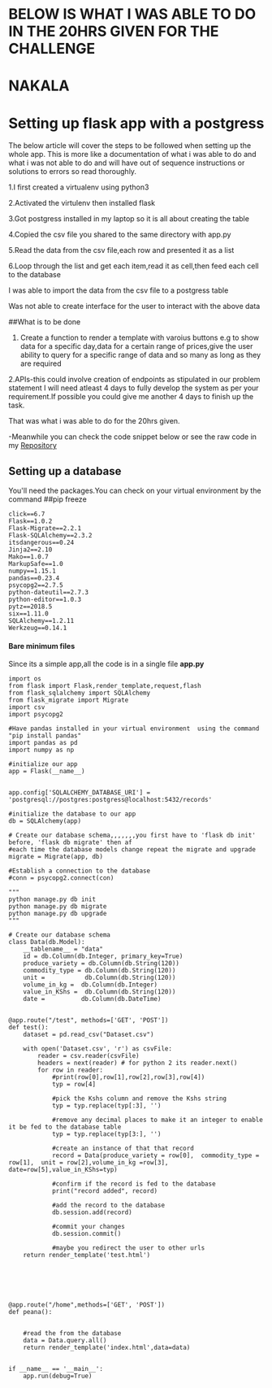 
#   BELOW IS WHAT I WAS ABLE TO DO IN THE 20HRS GIVEN FOR THE CHALLENGE
#   NAKALA
# Setting up flask app  with a postgress

The below article will cover the steps to be followed when setting up  the whole app. This is more like a documentation of what i was able to do and what i was not able to do and will have out of sequence instructions or solutions to errors so read thoroughly.

1.I first created a virtualenv using python3

2.Activated the virtulenv then installed flask

3.Got postgress installed in my laptop so it is all about creating the table

4.Copied the csv file you shared to the same directory with app.py

5.Read the data from the csv file,each row and presented it as a list

6.Loop through the list and get each item,read it as cell,then feed each cell to the database


I was able to import the data from the csv file to a postgress table

Was not able to create interface for the user to interact with the above data

##What is to be done
1. Create a function to render a template with varoius  buttons e.g  to show data for a specific day,data for a certain range of prices,give the user ability to query for a specific range of data and so many as long as they are required

2.APIs-this could involve creation of endpoints as stipulated in our problem statement
I will need atleast 4 days to fully develop the system as per your requirement.If possible you could give me another 4 days to finish up the task.

That was what i was able to do for the 20hrs given.

-Meanwhile you can check the code snippet below or see the raw code in my [Repository](</https://github.com/felexkemboi/Nakala/>)



## Setting up a database

You'll need the packages.You can check on your virtual environment by the command ##pip freeze 

```alembic==1.0.0
click==6.7
Flask==1.0.2
Flask-Migrate==2.2.1
Flask-SQLAlchemy==2.3.2
itsdangerous==0.24
Jinja2==2.10
Mako==1.0.7
MarkupSafe==1.0
numpy==1.15.1
pandas==0.23.4
psycopg2==2.7.5
python-dateutil==2.7.3
python-editor==1.0.3
pytz==2018.5
six==1.11.0
SQLAlchemy==1.2.11
Werkzeug==0.14.1
```


#### Bare minimum files

Since its a simple app,all the code is in a single file **app.py**
~~~~
import os
from flask import Flask,render_template,request,flash
from flask_sqlalchemy import SQLAlchemy
from flask_migrate import Migrate
import csv
import psycopg2

#Have pandas installed in your virtual environment  using the command "pip install pandas"
import pandas as pd
import numpy as np

#initialize our app
app = Flask(__name__)


app.config['SQLALCHEMY_DATABASE_URI'] = 'postgresql://postgres:postgress@localhost:5432/records'

#initialize the database to our app
db = SQLAlchemy(app)

# Create our database schema,,,,,,,you first have to 'flask db init' before, 'flask db migrate' then af
#each time the database models change repeat the migrate and upgrade
migrate = Migrate(app, db)

#Establish a connection to the database
#conn = psycopg2.connect(con)

"""
python manage.py db init
python manage.py db migrate
python manage.py db upgrade
"""

# Create our database schema
class Data(db.Model):
    __tablename__ = "data"
    id = db.Column(db.Integer, primary_key=True)
    produce_variety = db.Column(db.String(120))
    commodity_type = db.Column(db.String(120))
    unit =           db.Column(db.String(120))
    volume_in_kg =  db.Column(db.Integer)
    value_in_KShs =  db.Column(db.String(120))
    date = 			db.Column(db.DateTime)


@app.route("/test", methods=['GET', 'POST'])
def test():
	dataset = pd.read_csv("Dataset.csv")
	
	with open('Dataset.csv', 'r') as csvFile:
		reader = csv.reader(csvFile)
		headers = next(reader) # for python 2 its reader.next()
		for row in reader:
			#print(row[0],row[1],row[2],row[3],row[4])
			typ = row[4]

			#pick the Kshs column and remove the Kshs string
			typ = typ.replace(typ[:3], '')

			#remove any decimal places to make it an integer to enable it be fed to the database table
			typ = typ.replace(typ[3:], '')

			#create an instance of that that record
			record = Data(produce_variety = row[0],  commodity_type = row[1],  unit = row[2],volume_in_kg =row[3], date=row[5],value_in_KShs=typ)

			#confirm if the record is fed to the database
			print("record added", record)

			#add the record to the database
			db.session.add(record)

			#commit your changes 
			db.session.commit()

			#maybe you redirect the user to other urls
	return render_template('test.html')






@app.route("/home",methods=['GET', 'POST'])
def peana():


	#read the from the database
	data = Data.query.all()
	return render_template('index.html',data=data)


if __name__ == '__main__':
	app.run(debug=True)




~~~~

